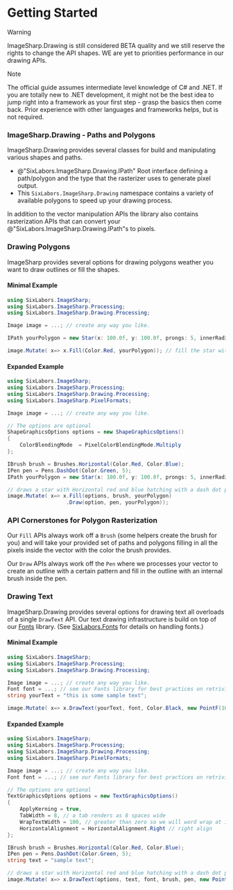 # Getting Started

>[!WARNING]
>ImageSharp.Drawing is still considered BETA quality and we still reserve the rights to change the API shapes. WE are yet to priorities performance in our drawing APIs.

>[!NOTE]
>The official guide assumes intermediate level knowledge of C# and .NET. If you are totally new to .NET development, it might not be the best idea to jump right into a framework as your first step - grasp the basics then come back. Prior experience with other languages and frameworks helps, but is not required.

### ImageSharp.Drawing - Paths and Polygons

ImageSharp.Drawing provides several classes for build and manipulating various shapes and paths.

- @"SixLabors.ImageSharp.Drawing.IPath" Root interface defining a path/polygon and the type that the rasterizer uses to generate pixel output.
- This `SixLabors.ImageSharp.Drawing` namespace contains a variety of available polygons to speed up your drawing process.

In addition to the vector manipulation APIs the library also contains rasterization APIs that can convert your @"SixLabors.ImageSharp.Drawing.IPath"s to pixels.

### Drawing Polygons

ImageSharp provides several options for drawing polygons weather you want to draw outlines or fill the shapes.

#### Minimal Example

```c#
using SixLabors.ImageSharp;
using SixLabors.ImageSharp.Processing;
using SixLabors.ImageSharp.Drawing.Processing;

Image image = ...; // create any way you like.

IPath yourPolygon = new Star(x: 100.0f, y: 100.0f, prongs: 5, innerRadii: 20.0f, outerRadii:30.0f)

image.Mutate( x=> x.Fill(Color.Red, yourPolygon)); // fill the star with red

```

#### Expanded Example

```c#
using SixLabors.ImageSharp;
using SixLabors.ImageSharp.Processing;
using SixLabors.ImageSharp.Drawing.Processing;
using SixLabors.ImageSharp.PixelFormats;

Image image = ...; // create any way you like.

// The options are optional
ShapeGraphicsOptions options = new ShapeGraphicsOptions()
{
    ColorBlendingMode  = PixelColorBlendingMode.Multiply
};

IBrush brush = Brushes.Horizontal(Color.Red, Color.Blue);
IPen pen = Pens.DashDot(Color.Green, 5);
IPath yourPolygon = new Star(x: 100.0f, y: 100.0f, prongs: 5, innerRadii: 20.0f, outerRadii:30.0f)

// draws a star with Horizontal red and blue hatching with a dash dot pattern outline.
image.Mutate( x=> x.Fill(options, brush, yourPolygon)
                   .Draw(option, pen, yourPolygon));
```

### API Cornerstones for Polygon Rasterization
Our `Fill` APIs always work off a `Brush` (some helpers create the brush for you) and will take your provided set of paths and polygons filling in all the pixels inside the vector with the color the brush provides.

Our `Draw` APIs always work off the `Pen` where we processes your vector to create an outline with a certain pattern and fill in the outline with an internal brush inside the pen.


### Drawing Text

ImageSharp.Drawing provides several options for drawing text all overloads of a single `DrawText` API. Our text drawing infrastructure is build on top of our [Fonts](../fonts) library. (See [SixLabors.Fonts](../fonts) for details on handling fonts.)

#### Minimal Example

```c#
using SixLabors.ImageSharp;
using SixLabors.ImageSharp.Processing;
using SixLabors.ImageSharp.Drawing.Processing;

Image image = ...; // create any way you like.
Font font = ...; // see our Fonts library for best practices on retriving one of these.
string yourText = "this is some sample text";

image.Mutate( x=> x.DrawText(yourText, font, Color.Black, new PointF(10, 10))); 
```

#### Expanded Example

```c#
using SixLabors.ImageSharp;
using SixLabors.ImageSharp.Processing;
using SixLabors.ImageSharp.Drawing.Processing;
using SixLabors.ImageSharp.PixelFormats;

Image image = ...; // create any way you like.
Font font = ...; // see our Fonts library for best practices on retriving one of these.

// The options are optional
TextGraphicsOptions options = new TextGraphicsOptions()
{
    ApplyKerning = true,
    TabWidth = 8, // a tab renders as 8 spaces wide
    WrapTextWidth = 100, // greater than zero so we will word wrap at 100 pixels wide
    HorizontalAlignment = HorizontalAlignment.Right // right align
};

IBrush brush = Brushes.Horizontal(Color.Red, Color.Blue);
IPen pen = Pens.DashDot(Color.Green, 5);
string text = "sample text";

// draws a star with Horizontal red and blue hatching with a dash dot pattern outline.
image.Mutate( x=> x.DrawText(options, text, font, brush, pen, new PointF(100, 100));
```
